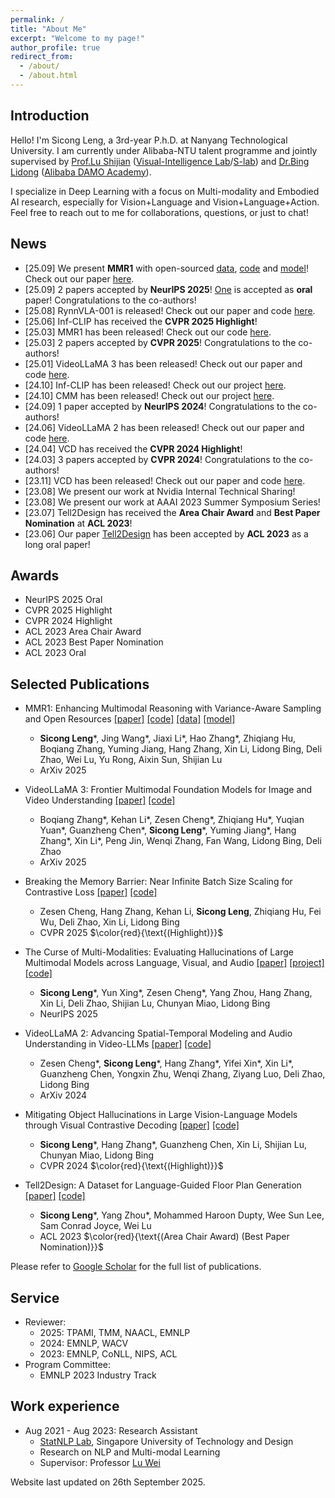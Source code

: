 ```yaml
---
permalink: /
title: "About Me"
excerpt: "Welcome to my page!"
author_profile: true
redirect_from: 
  - /about/
  - /about.html
---
```


## Introduction
Hello! I'm Sicong Leng, a 3rd-year P.h.D. at Nanyang Technological University. I am currently under Alibaba-NTU talent programme and jointly supervised by [Prof.Lu Shijian](https://personal.ntu.edu.sg/shijian.lu/) ([Visual-Intelligence Lab](https://sg-vilab.github.io/)/[S-lab](https://www.ntu.edu.sg/s-lab)) and [Dr.Bing Lidong](https://lidongbing.github.io/) ([Alibaba DAMO Academy](https://github.com/DAMO-NLP-SG)).

I specialize in Deep Learning with a focus on Multi-modality and Embodied AI research, especially for Vision+Language and Vision+Language+Action.
Feel free to reach out to me for collaborations, questions, or just to chat!

## News
* [25.09] We present **MMR1** with open-sourced [data](https://huggingface.co/MMR1/datasets), [code](https://github.com/LengSicong/MMR1) and [model](https://huggingface.co/MMR1/models)! Check out our paper [here](https://huggingface.co/papers/2509.21268).
* [25.09] 2 papers accepted by **NeurIPS 2025**! [One](https://arxiv.org/abs/2505.22323) is accepted as **oral** paper! Congratulations to the co-authors!
* [25.08] RynnVLA-001 is released! Check out our paper and code [here](https://github.com/alibaba-damo-academy/RynnVLA-001).
* [25.06] Inf-CLIP has received the **CVPR 2025 Highlight**!
* [25.03] MMR1 has been released! Check out our code [here](https://github.com/LengSicong/MMR1).
* [25.03] 2 papers accepted by **CVPR 2025**! Congratulations to the co-authors!
* [25.01] VideoLLaMA 3 has been released! Check out our paper and code [here](https://github.com/DAMO-NLP-SG/VideoLLaMA3).
* [24.10] Inf-CLIP has been released! Check out our project [here](https://github.com/DAMO-NLP-SG/Inf-CLIP?tab=readme-ov-file).
* [24.10] CMM has been released! Check out our project [here](https://cmm-damovl.site).
* [24.09] 1 paper accepted by **NeurIPS 2024**! Congratulations to the co-authors!
* [24.06] VideoLLaMA 2 has been released! Check out our paper and code [here](https://github.com/DAMO-NLP-SG/VideoLLaMA2).
* [24.04] VCD has received the **CVPR 2024 Highlight**!
* [24.03] 3 papers accepted by **CVPR 2024**! Congratulations to the co-authors!
* [23.11] VCD has been released! Check out our paper and code [here](https://github.com/DAMO-NLP-SG/VCD).
* [23.08] We present our work at Nvidia Internal Technical Sharing!
* [23.08] We present our work at AAAI 2023 Summer Symposium Series!
* [23.07] Tell2Design has received the **Area Chair Award** and **Best Paper Nomination** at **ACL 2023**!
* [23.06] Our paper [Tell2Design](https://arxiv.org/abs/2311.15941) has been accepted by **ACL 2023** as a long oral paper!
  
## Awards
* NeurIPS 2025 Oral
* CVPR 2025 Highlight
* CVPR 2024 Highlight
* ACL 2023 Area Chair Award
* ACL 2023 Best Paper Nomination
* ACL 2023 Oral

<!-- red color is used for highlighting  -->
## Selected Publications
* MMR1: Enhancing Multimodal Reasoning with Variance-Aware Sampling and Open Resources [[paper]](https://arxiv.org/abs/2509.21268) [[code]](https://github.com/LengSicong/MMR1) [[data]](https://huggingface.co/MMR1/datasets) [[model]](https://huggingface.co/MMR1/models)
  * **Sicong Leng**\*, Jing Wang\*, Jiaxi Li\*, Hao Zhang\*, Zhiqiang Hu, Boqiang Zhang, Yuming Jiang, Hang Zhang, Xin Li, Lidong Bing, Deli Zhao, Wei Lu, Yu Rong, Aixin Sun, Shijian Lu
  * ArXiv 2025

* VideoLLaMA 3: Frontier Multimodal Foundation Models for Image and Video Understanding [[paper]](https://arxiv.org/abs/2501.13106) [[code]](https://github.com/DAMO-NLP-SG/VideoLLaMA3)
  * Boqiang Zhang\*, Kehan Li\*, Zesen Cheng\*, Zhiqiang Hu\*, Yuqian Yuan\*, Guanzheng Chen\*, **Sicong Leng**\*, Yuming Jiang\*, Hang Zhang\*, Xin Li\*, Peng Jin, Wenqi Zhang, Fan Wang, Lidong Bing, Deli Zhao
  * ArXiv 2025

* Breaking the Memory Barrier: Near Infinite Batch Size Scaling for Contrastive Loss [[paper]](https://arxiv.org/abs/2410.17243) [[code]](https://github.com/DAMO-NLP-SG/Inf-CLIP)
  * Zesen Cheng, Hang Zhang, Kehan Li, **Sicong Leng**, Zhiqiang Hu, Fei Wu, Deli Zhao, Xin Li, Lidong Bing
  * CVPR 2025 $\color{red}{\text{(Highlight)}}$

* The Curse of Multi-Modalities: Evaluating Hallucinations of Large Multimodal Models across Language, Visual, and Audio [[paper]](https://arxiv.org/abs/2410.12787) [[project]](cmm-damovl.site) [[code]](https://github.com/DAMO-NLP-SG/CMM)
  * **Sicong Leng**\*, Yun Xing\*, Zesen Cheng\*, Yang Zhou, Hang Zhang, Xin Li, Deli Zhao, Shijian Lu, Chunyan Miao, Lidong Bing 
  * NeurIPS 2025

* VideoLLaMA 2: Advancing Spatial-Temporal Modeling and Audio Understanding in Video-LLMs [[paper]](https://arxiv.org/abs/2406.07476) [[code]](https://github.com/DAMO-NLP-SG/VideoLLaMA2)
  * Zesen Cheng\*, **Sicong Leng**\*, Hang Zhang\*, Yifei Xin\*, Xin Li\*, Guanzheng Chen, Yongxin Zhu, Wenqi Zhang, Ziyang Luo, Deli Zhao, Lidong Bing
  * ArXiv 2024

* Mitigating Object Hallucinations in Large Vision-Language Models through Visual Contrastive Decoding [[paper]](https://openaccess.thecvf.com/content/CVPR2024/papers/Leng_Mitigating_Object_Hallucinations_in_Large_Vision-Language_Models_through_Visual_Contrastive_CVPR_2024_paper.pdf) [[code]](https://github.com/DAMO-NLP-SG/VCD)
  * **Sicong Leng**\*, Hang Zhang\*, Guanzheng Chen, Xin Li, Shijian Lu, Chunyan Miao, Lidong Bing
  * CVPR 2024 $\color{red}{\text{(Highlight)}}$

* Tell2Design: A Dataset for Language-Guided Floor Plan Generation [[paper]](https://arxiv.org/abs/2311.15941) [[code]](https://github.com/LengSicong/Tell2Design)
  * **Sicong Leng**\*, Yang Zhou\*, Mohammed Haroon Dupty, Wee Sun Lee, Sam Conrad Joyce, Wei Lu
  * ACL 2023 $\color{red}{\text{(Area Chair Award) (Best Paper Nomination)}}$

Please refer to [Google Scholar](https://scholar.google.com/citations?user=xQsBP6YAAAAJ&hl=en) for the full list of publications.

## Service 
* Reviewer:
  * 2025: TPAMI, TMM, NAACL, EMNLP
  * 2024: EMNLP, WACV
  * 2023: EMNLP, CoNLL, NIPS, ACL
* Program Committee:
  * EMNLP 2023 Industry Track

## Work experience
* Aug 2021 - Aug 2023: Research Assistant
  * [StatNLP Lab](https://statnlp-research.github.io/), Singapore University of Technology and Design
  * Research on NLP and Multi-modal Learning
  * Supervisor: Professor [Lu Wei](https://istd.sutd.edu.sg/people/faculty/lu-wei/)


Website last updated on 26th September 2025.

<!-- ## News
  <ul>{% for post in site.talks %}
    {% include archive-single-talk.html %}
  {% endfor %}</ul>

## Publications
  <ul>{% for post in site.publications %}
    {% include archive-single.html %}
  {% endfor %}</ul> -->
